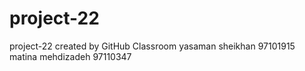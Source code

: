 # project-22
project-22 created by GitHub Classroom
yasaman sheikhan 97101915
matina mehdizadeh 97110347
